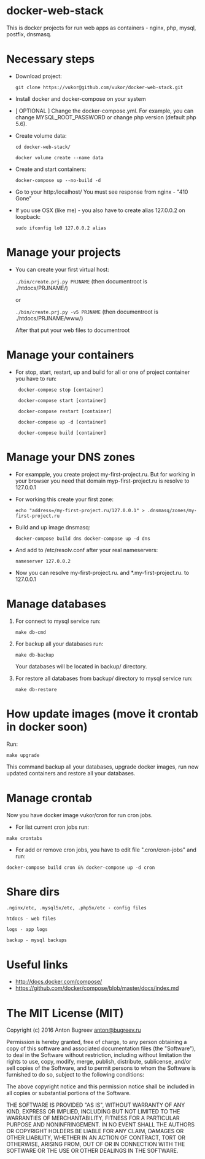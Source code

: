 docker-web-stack
===========

This is docker projects for run web apps as containers - nginx, php, mysql, postfix, dnsmasq.


Necessary steps
===========

* Download project:

    `` git clone https://vukor@github.com/vukor/docker-web-stack.git ``

* Install docker and docker-compose on your system

* [ OPTIONAL ] Change the docker-compose.yml. For example, you can change MYSQL_ROOT_PASSWORD or change php version (default php 5.6).

* Create volume data:
    
    `` cd docker-web-stack/ ``
    
    `` docker volume create --name data ``

* Create and start containers:

    `` docker-compose up --no-build -d ``

* Go to your http:/localhost/
  You must see response from nginx - "410 Gone"

* If you use OSX (like me) - you also have to create alias 127.0.0.2 on loopback:

    `` sudo ifconfig lo0 127.0.0.2 alias ``


Manage your projects
===========

* You can create your first virtual host:

    `` ./bin/create.prj.py PRJNAME `` (then documentroot is ./htdocs/PRJNAME/)

	or

    `` ./bin/create.prj.py -v5 PRJNAME `` (then documentroot is ./htdocs/PRJNAME/www/)

    After that put your web files to documentroot


Manage your containers
===========

* For stop, start, restart, up and build for all or one of project container you have to run:
    
    `` docker-compose stop [container]``
    
    `` docker-compose start [container]``
    
    `` docker-compose restart [container]``
    
    `` docker-compose up -d [container]``
    
    `` docker-compose build [container]``


Manage your DNS zones
===========

* For exampple, you create project my-first-project.ru. But for working in your browser you need that domain myp-first-project.ru is resolve to 127.0.0.1

* For working this create your first zone:

    ``
    echo "address=/my-first-project.ru/127.0.0.1" > .dnsmasq/zones/my-first-project.ru
    ``

* Build and up image dnsmasq:
    
    ``
    docker-compose build dns
    docker-compose up -d dns
    ``

* And add to /etc/resolv.conf after your real nameservers:

    `` nameserver 127.0.0.2 ``

* Now you can resolve my-first-project.ru. and \*.my-first-project.ru. to 127.0.0.1


Manage databases
===========

1. For connect to mysql service run:
    
    `` make db-cmd ``

2. For backup all your databases run:
    
    `` make db-backup ``

    Your databases will be located in backup/ directory.

3. For restore all databases from backup/ directory to mysql service run:
    
    `` make db-restore ``


How update images (move it crontab in docker soon)
============

Run:

`` make upgrade ``

This command backup all your databases, upgrade docker images, run new updated containers and restore all your databases.


Manage crontab
===========

Now you have docker image vukor/cron for run cron jobs.

* For list current cron jobs run:

`` make crontabs ``

* For add or remove cron jobs, you have to edit file ".cron/cron-jobs" and run:

`` docker-compose build cron &% docker-compose up -d cron ``


Share dirs
===========

``.nginx/etc, .mysql5x/etc, .php5x/etc - config files``

``htdocs - web files``

``logs - app logs``

``backup - mysql backups``


Useful links
============
  - http://docs.docker.com/compose/
  - https://github.com/docker/compose/blob/master/docs/index.md


The MIT License (MIT)
===========
Copyright (c) 2016 Anton Bugreev <anton@bugreev.ru>

Permission is hereby granted, free of charge, to any person obtaining a copy of this software and associated documentation files (the "Software"), to deal in the Software without restriction, including without limitation the rights to use, copy, modify, merge, publish, distribute, sublicense, and/or sell copies of the Software, and to permit persons to whom the Software is furnished to do so, subject to the following conditions:

The above copyright notice and this permission notice shall be included in all copies or substantial portions of the Software.

THE SOFTWARE IS PROVIDED "AS IS", WITHOUT WARRANTY OF ANY KIND, EXPRESS OR IMPLIED, INCLUDING BUT NOT LIMITED TO THE WARRANTIES OF MERCHANTABILITY, FITNESS FOR A PARTICULAR PURPOSE AND NONINFRINGEMENT. IN NO EVENT SHALL THE AUTHORS OR COPYRIGHT HOLDERS BE LIABLE FOR ANY CLAIM, DAMAGES OR OTHER LIABILITY, WHETHER IN AN ACTION OF CONTRACT, TORT OR OTHERWISE, ARISING FROM, OUT OF OR IN CONNECTION WITH THE SOFTWARE OR THE USE OR OTHER DEALINGS IN THE SOFTWARE.
